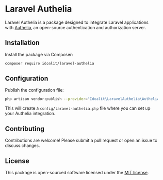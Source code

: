# Laravel Authelia

Laravel Authelia is a package designed to integrate Laravel applications with [Authelia](https://www.authelia.com/), an open-source authentication and authorization server.

## Installation

Install the package via Composer:

```bash
composer require idoalit/laravel-authelia
```

## Configuration

Publish the configuration file:

```bash
php artisan vendor:publish --provider="Idoalit\LaravelAuthelia\AutheliaServiceProvider"
```

This will create a `config/laravel-authelia.php` file where you can set up your Authelia integration.

## Contributing

Contributions are welcome! Please submit a pull request or open an issue to discuss changes.

## License

This package is open-sourced software licensed under the [MIT license](LICENSE).